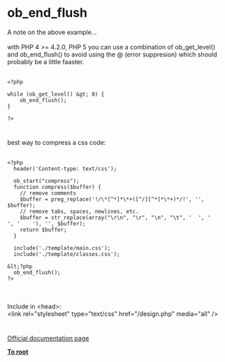 # ob_end_flush



A note on the above example...<br><br>with PHP 4 &gt;= 4.2.0, PHP 5 you can use a combination of ob_get_level() and ob_end_flush() to avoid using the @ (error suppresion) which should probably be a little faaster.<br><br>

```
<?php

while (ob_get_level() &gt; 0) {
    ob_end_flush();
}

?>
```
  

#

best way to compress a css code:<br><br>

```
<?php
  header('Content-type: text/css');

  ob_start("compress");
  function compress($buffer) {
    // remove comments
    $buffer = preg_replace('!/\*[^*]*\*+([^/][^*]*\*+)*/!', '', $buffer);
    // remove tabs, spaces, newlines, etc.
    $buffer = str_replace(array("\r\n", "\r", "\n", "\t", '  ', '    ', '    '), '', $buffer);
    return $buffer;
  }

  include('./template/main.css');
  include('./template/classes.css');

&lt;?php
  ob_end_flush();
?>
```
<br><br>Include in &lt;head&gt;:<br>&lt;link rel="stylesheet" type="text/css" href="/design.php" media="all" /&gt;  

#

[Official documentation page](https://www.php.net/manual/en/function.ob-end-flush.php)

**[To root](/README.md)**